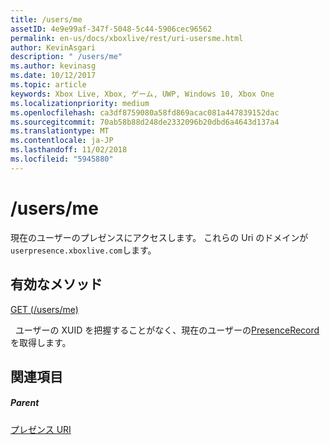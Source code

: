 ```yaml
---
title: /users/me
assetID: 4e9e99af-347f-5048-5c44-5906cec96562
permalink: en-us/docs/xboxlive/rest/uri-usersme.html
author: KevinAsgari
description: " /users/me"
ms.author: kevinasg
ms.date: 10/12/2017
ms.topic: article
keywords: Xbox Live, Xbox, ゲーム, UWP, Windows 10, Xbox One
ms.localizationpriority: medium
ms.openlocfilehash: ca3df8759080a58fd869acac081a447839152dac
ms.sourcegitcommit: 70ab58b88d248de2332096b20dbd6a4643d137a4
ms.translationtype: MT
ms.contentlocale: ja-JP
ms.lasthandoff: 11/02/2018
ms.locfileid: "5945880"
---
```

# <a name="usersme"></a>/users/me
現在のユーザーのプレゼンスにアクセスします。 これらの Uri のドメインが`userpresence.xboxlive.com`します。
  
<a id="ID4EV"></a>

 
## <a name="valid-methods"></a>有効なメソッド

[GET (/users/me)](uri-usersmeget.md)

&nbsp;&nbsp;ユーザーの XUID を把握することがなく、現在のユーザーの[PresenceRecord](../../json/json-presencerecord.md)を取得します。
 
<a id="ID4E6"></a>

 
## <a name="see-also"></a>関連項目
 
<a id="ID4EBB"></a>

 
##### <a name="parent"></a>Parent 

[プレゼンス URI](atoc-reference-presence.md)

   